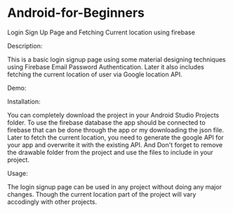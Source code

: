 # Android-for-Beginners
Login Sign Up Page and Fetching Current location using firebase 

Description:

This is a basic login signup page using some material designing techniques using Firebase Email Password Authentication. Later it also includes
fetching the current location of user via Google location API.

Demo:





Installation:

You can completely download the project in your Android Studio Projects folder. To use the firebase database the app should be connected to firebase
that can be done through the app or my downloading the json file. Later to fetch the current location, you need to generate the google API for your app and
overwrite it with the existing API.
And Don't forget to remove the drawable folder from the project and use the files to include in your project.

Usage:

The login signup page can be used in any project without doing any major changes. Though the current location part of the project will vary
accodingly with other projects.
